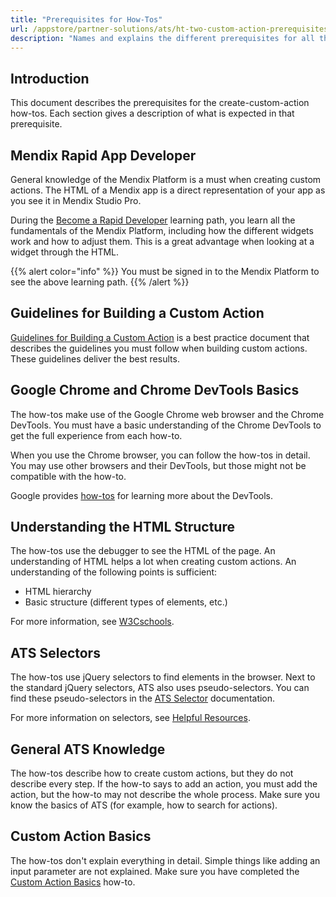 ```yaml
---
title: "Prerequisites for How-Tos"
url: /appstore/partner-solutions/ats/ht-two-custom-action-prerequisites/
description: "Names and explains the different prerequisites for all the how-tos in this category."
---
```


## Introduction

This document describes the prerequisites for the create-custom-action how-tos. Each section gives a description of what is expected in that prerequisite.

## Mendix Rapid App Developer

General knowledge of the Mendix Platform is a must when creating custom actions. The HTML of a Mendix app is a direct representation of your app as you see it in Mendix Studio Pro. 

During the [Become a Rapid Developer](https://academy.mendix.com/link/path/31/Become-a-Rapid-Developer) learning path, you learn all the fundamentals of the Mendix Platform, including how the different widgets work and how to adjust them. This is a great advantage when looking at a widget through the HTML.

{{% alert color="info" %}}
You must be signed in to the Mendix Platform to see the above learning path.
{{% /alert %}}

## Guidelines for Building a Custom Action

[Guidelines for Building a Custom Action](/appstore/partner-solutions/ats/ht-two-guidelines-custom-action/) is a best practice document that describes the guidelines you must follow when building custom actions. These guidelines deliver the best results.

## Google Chrome and Chrome DevTools Basics

The how-tos make use of the Google Chrome web browser and the Chrome DevTools. You must have a basic understanding of the Chrome DevTools to get the full experience from each how-to.

When you use the Chrome browser, you can follow the how-tos in detail. You may use other browsers and their DevTools, but those might not be compatible with the how-to. 

Google provides [how-tos](https://developers.google.com/web/tools/chrome-devtools/) for learning more about the DevTools.

## Understanding the HTML Structure

The how-tos use the debugger to see the HTML of the page. An understanding of HTML helps a lot when creating custom actions. An understanding of the following points is sufficient:

* HTML hierarchy
* Basic structure (different types of elements, etc.)

For more information, see [W3Cschools](https://www.w3schools.com/html/default.asp).

## ATS Selectors

The how-tos use jQuery selectors to find elements in the browser. Next to the standard jQuery selectors, ATS also uses pseudo-selectors. You can find these pseudo-selectors in the [ATS Selector](/appstore/partner-solutions/ats/rg-one-selectors/) documentation.

For more information on selectors, see [Helpful Resources](/appstore/partner-solutions/ats/ht-two-custom-action-helpful-resources/).

## General ATS Knowledge

The how-tos describe how to create custom actions, but they do not describe every step. If the how-to says to add an action, you must add the action, but the how-to may not describe the whole process. Make sure you know the basics of ATS (for example, how to search for actions).

## Custom Action Basics

The how-tos don't explain everything in detail. Simple things like adding an input parameter are not explained. Make sure you have completed the [Custom Action Basics](/appstore/partner-solutions/ats/ht-two-custom-action-basics/) how-to.
